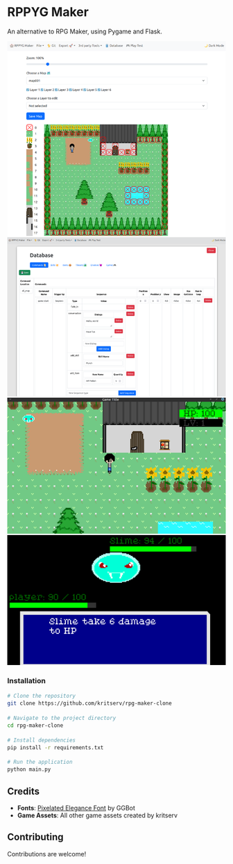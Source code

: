 # RPPYG Maker

An alternative to RPG Maker, using Pygame and Flask.

![RPPYG Maker Screenshot](screenshot1.png)
![RPPYG Maker Screenshot](screenshot2.png)
![RPPYG Maker Screenshot](screenshot3.png)
![RPPYG Maker Screenshot](screenshot4.png)

### Installation

```bash
# Clone the repository
git clone https://github.com/kritserv/rpg-maker-clone

# Navigate to the project directory
cd rpg-maker-clone

# Install dependencies
pip install -r requirements.txt

# Run the application
python main.py
```

## Credits

- **Fonts**: [Pixelated Elegance Font](https://ggbot.itch.io/pixelated-elegance-font) by GGBot
- **Game Assets**: All other game assets created by kritserv

## Contributing

Contributions are welcome!
